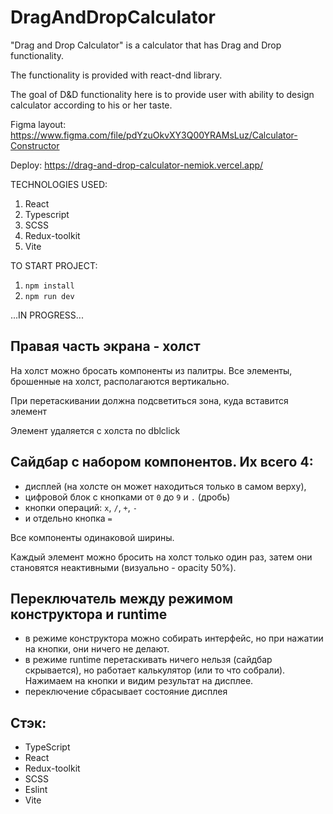 # DragAndDropCalculator

"Drag and Drop Calculator" is a calculator that has Drag and Drop functionality.

The functionality is provided with react-dnd library.

The goal of D&D functionality here is to provide user with ability to design calculator according to his or her taste.

Figma layout: https://www.figma.com/file/pdYzuOkvXY3Q00YRAMsLuz/Calculator-Constructor

Deploy: https://drag-and-drop-calculator-nemiok.vercel.app/

TECHNOLOGIES USED:
1. React
2. Typescript
3. SCSS
4. Redux-toolkit
5. Vite

TO START PROJECT: 
 1. `npm install`
 2. `npm run dev`

...IN PROGRESS...

## Правая **часть экрана - холст**

На холст можно бросать компоненты из палитры. Все элементы, брошенные на холст, располагаются вертикально.

При перетаскивании должна подсветиться зона, куда вставится элемент

Элемент удаляется с холста по dblclick

## **Сайдбар с набором компонентов**. Их всего 4:

- дисплей (на холсте он может находиться только в самом верху),
- цифровой блок с кнопками от `0` до `9` и `.` (дробь)
- кнопки операций: `x`, `/`, `+`, `-`
- и отдельно кнопка `=`

Все компоненты одинаковой ширины.

Каждый элемент можно бросить на холст только один раз, затем они становятся неактивными (визуально - opacity 50%).

## **Переключатель** между режимом конструктора и runtime

- в режиме конструктора можно собирать интерфейс, но при нажатии на кнопки, они ничего не делают.
- в режиме runtime перетаскивать ничего нельзя (сайдбар скрывается), но работает калькулятор (или то что собрали). Нажимаем на кнопки и видим результат на дисплее.
- переключение сбрасывает состояние дисплея

## Стэк:

- TypeScript
- React
- Redux-toolkit
- SCSS
- Eslint
- Vite
